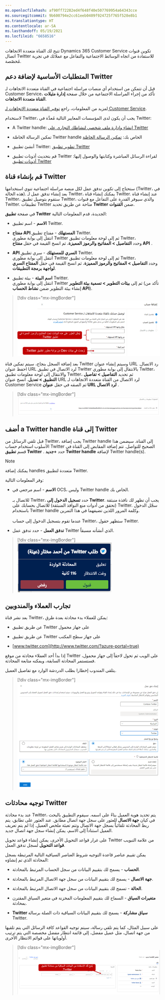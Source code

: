 ```yaml
---
ms.openlocfilehash: af90ff72282ed4f648f40e507769954a64343cce
ms.sourcegitcommit: 9b600794e2cc61eeb0409f924725f765f528e8b1
ms.translationtype: HT
ms.contentlocale: ar-SA
ms.lasthandoff: 05/19/2021
ms.locfileid: "6658516"
---
```

تتيح لك القناة متعددة الاتجاهات Dynamics 365 Customer Service تكوين قنوات اتصال Twitter للاستفادة من اتجاه الوسائط الاجتماعية والتفاعل مع عملائك في تجربة مُخصّصة.

## <a name="prerequisites-for-adding-twitter-support"></a>المتطلبات الأساسية لإضافة دعم Twitter

قبل أن تتمكن من استخدام أي منصات مراسلة اجتماعية في القناة متعددة الاتجاهات لـ Customer Service، تأكد من إجراء المراسلة الاجتماعية من خلال صفحة **إدارة مثيلات القناة متعددة الاتجاهات**.

لمزيد من المعلومات، راجع [توفير القناة متعددة الاتجاهات لـ Customer Service](https://docs.microsoft.com/dynamics365/omnichannel/administrator/omnichannel-provision-license#provision-omnichannel-for-customer-service-application/?azure-portal=true).

لاستخدام Twitter، يجب أن يكون لدى المؤسسات المعايير التالية مُعدَّة في Twitter:

- A Twitter handle: [إنشاء وإدارة ملف شخصي لنشاطك التجاري على Twitter](https://business.twitter.com/en/basics/create-a-twitter-business-profile.html/?azure-portal=true)

- تمكين الرسالة الخاصَّة Twitter handle الخاص بك: [تمكين الرسالة الخاصَّة](https://docs.microsoft.com/dynamics365/omnichannel/administrator/configure-twitter-channel/?azure-portal=true)

- أنشئ تطبيق Twitter: [تطوير تطبيق Twitter](https://developer.twitter.com/en/docs/basics/apps/overview/?azure-portal=true)

- قم بتحديث أذونات تطبيق Twitter لقراءة الرسائل المباشرة وكتابتها والوصول إليها: [أذونات تطبيق Twitter](https://developer.twitter.com/en/docs/basics/apps/guides/app-permissions/?azure-portal=true)

## <a name="create-a-twitter-channel"></a>قم بإنشاء قناة Twitter

ستحتاج إلى تكوين تدفق عمل لكل منصة مراسلة اجتماعية تنوي استخدامها (Twitter، في هذه الحالة). بعد إنشاء تدفق عمل لـ Twitter، يمكنك إنشاء قناة Twitter. عند إنشاء قناة Twitter، ستقوم بتوصيل تطبيق Twitter، والذي سيوفر القدرة على التفاعل مع قنوات Twitter. تطبيقات Twitter متاحة عن طريق تحديد **Twitter** ضمن **القنوات**.

في صفحة **تطبيق Twitter** الجديدة، قدم المعلومات التالية:

- **الاسم** - اسم تطبيق Twitter.

- **مفتاح API المستهلك** - مفتاح تطبيق Twitter.\
    انتقل إلى بوابة مطوري Twitter ثم إلى لوحة معلومات تطبيق Twitter، وحدد **التفاصيل > المفاتيح والرموز المميزة**، ثم انسخ القيمة في حقل **مفتاح API** .

- **API السري للمستهلك** - سري تطبيق Twitter.\
    انتقل إلى بوابة مطوري Twitter ثم إلى لوحة معلومات تطبيق Twitter، وحدد **التفاصيل > المفاتيح والرموز المميزة**، ثم انسخ القيمة في حقل **المفتاح السري لواجهة برمجة التطبيقات**.

- **اسم البيئة** - بيئة تطبيق Twitter.\
    انتقل إلى بوابة مطوري Twitter ثم إلى **بيئات التطوير > تسمية بيئة التطوير** (تأكد من إنشاء بيئة التطوير ضمن **نشاط الحساب API‎**).

> [!div class="mx-imgBorder"]
> [![لقطة شاشة لمفتاح API المستهلك وAPI السري للمستهلك مع تعيين اسم البيئة.](../media/4-1.png)](../media/4-1.png#lightbox)

بعد إضافة السجل بنجاح، سيتم تمكين قناة Twitter وسيتم إنشاء عنوان URL رد الاتصال. احفظ عنوان URL لرد الاتصال في تطبيق Twitter بالانتقال إلى بوابة مطوري Twitter، والانتقال إلى لوحة معلومات تطبيق Twitter، ثم تحديد **التفاصيل > تفاصيل التطبيق > تعديل**. انسخ عنوان URL لرد الاتصال من القناة متعددة الاتجاهات لـ Customer Service ثم الصقه في حقل **عنوان URL لرد الاتصال** .

> [!div class="mx-imgBorder"]
> [![لقطة شاشة عنوان URL لرد الاتصال على شاشة معلومات رد الاتصال.](../media/4-2.png)](../media/4-2.png#lightbox)

## <a name="add-a-twitter-handle-to-the-twitter-channel"></a>أضف a Twitter handle إلى قناة Twitter

قبل تلقي الرسائل من Twitter، يجب إضافة Twitter handle إلى القناة. سيضمن هذا الأسلوب استخدام حساب Twitter الصحيح للتواصل. تتم إضافة المقابض إلى القناة في قسم **تطبيق Twitter** . حدد **+جديد Twitter handle** لإضافة Twitter handle(s).

> [!NOTE]
> يمكنك إضافة handles متعددة لتطبيق Twitter.

وفر المعلومات التالية:

- **الاسم** - اسم مرجعي في OCS، وليس Twitter handle الخاص بك.\
    \
    للاتصال بـ Twitter، حدد **تسجيل الدخول إلى Twitter**. يجب أن تظهر لك نافذة منبثقة (تحقق من أدوات منع النوافذ المنبثقة) للاتصال بحسابك على Twitter. سجّل الدخول باستخدام Twitter handle وكلمة المرور اللذين تضيفهما في هذا التمرين. \
    \
    عندما تقوم بتسجيل الدخول إلى حساب Twitter، ستظهر حقول Twitter.

- **تدفق العمل** - حدد تدفق عمل Twitter الذي أنشأته مسبقاً.

> [!div class="mx-imgBorder"]
> [![لقطة شاشة Twitter handle الجديد يتم ملؤها تلقائياً.](../media/4-3.png)](../media/4-3.png#lightbox)

## <a name="customer-and-agent-experiences"></a>تجارب العملاء والمندوبين

بعد نشر قناة Twitter، يمكن للعملاء بدء محادثة بعدة طرق:

- عن طريق تطبيق Twitter على جهاز محمول

- عن طريق تطبيق Twitter على جهاز سطح المكتب

- [www.twitter.com](http://www.twitter.com/?azure-portal=true)

إذا بدأ أحد العملاء محادثة من موقع Twitter على الويب ثم تحول لاحقاً إلى جهاز محمول، فستستمر المحادثة السابقة، ويمكنه متابعة المحادثة.

يتلقى المندوب إخطارا بطلب الدردشة الوارد مع تفاصيل العميل.

> [!div class="mx-imgBorder"]
> [![لقطة شاشة لإعلام طلب محادثة وارد مع تفاصيل العميل.](../media/4-4.png)](../media/4-4.png#lightbox)

## <a name="route-twitter-conversations"></a>توجيه محادثات Twitter

عند بدء محادثة Twitter، يتم تحديد هوية العميل بناءً على اسمه. سيقوم التطبيق بالبحث في كيان **جهة الاتصال** للعثور على سجل جهة اتصال مطابق. عند العثور على تطابق، يتم ربط المحادثة تلقائياً بسجل جهة الاتصال وتتم تعبئة ملخص العميل. إذا لم يتم تعريف العميل استناداً إلى الاسم، يمكن إنشاء سجل جهة اتصال جديد.

على غرار قواعد التحويل الأخرى، يمكن إنشاء قواعد تحويل Twitter من علامة التبويب **قواعد التحويل** لسجل تدفق العمل.

يمكن تقييم عناصر قاعدة التوجيه شروط العناصر السياقية التالية المرتبطة بسجل المحادثة الذي تم إنشاؤه:

- **الحساب** - يسمح لك بتقييم البيانات من سجل الحساب المرتبط بالمحادثة.

- **جهة الاتصال** - يسمح لك بتقييم البيانات من سجل جهة الاتصال المرتبط بالمحادثة.

- **الحالة** - تسمح لك بتقييم البيانات من سجل جهة الاتصال المرتبط بالمحادثة.

- **متغيرات السياق** - السماح لك بتقييم المعلومات المخزنة في متغير السياق المقترن بمحادثة.

- **Twitter سياق مشاركة** - يسمح لك بتقييم البيانات السياقية ذات الصلة برسالة Twitter.

على سبيل المثال، كما يتم تلقي رسالة، سيتم توجيه القواعد كافة الرسائل التي يتم تلقيها من جهة اتصال، مثل عميل مفضل، إلى قائمة انتظار مفضل مخصصة التي يتم ترتيب أولوياتها على قوائم الانتظار الأخرى.

> [!div class="mx-imgBorder"]
> [![لقطة شاشة لشرط قاعدة Twitter مع بيانات سياقية من محادثة Twitter.](../media/4-5.png)](../media/4-5.png#lightbox)
